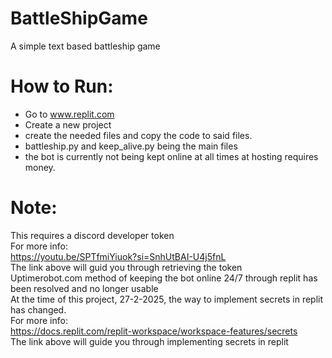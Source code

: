 # BattleShipGame
 A simple text based battleship game

# How to Run:
- Go to www.replit.com
- Create a new project
- create the needed files and copy the code to said files. 
- battleship.py and keep_alive.py being the main files
- the bot is currently not being kept online at all times at hosting requires money. 

# Note:
This requires a discord developer token <br>
For more info:<br>
https://youtu.be/SPTfmiYiuok?si=SnhUtBAI-U4j5fnL<br>
The link above will guid you through retrieving the token<br>
Uptimerobot.com method of keeping the bot online 24/7 through replit has been resolved and no longer usable<br>
At the time of this project, 27-2-2025, the way to implement secrets in replit has changed.<br>
For more info:<br>
https://docs.replit.com/replit-workspace/workspace-features/secrets <br>
The link above will guide you through implementing secrets in replit